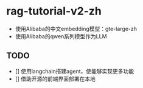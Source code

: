 # rag-tutorial-v2-zh

- 使用Alibaba的中文embedding模型：gte-large-zh
- 使用Alibaba的qwen系列模型作为LLM

## TODO
- [] 使用langchain搭建agent，使能够实现更多功能
- [] 借助开源的前端界面部署在本地